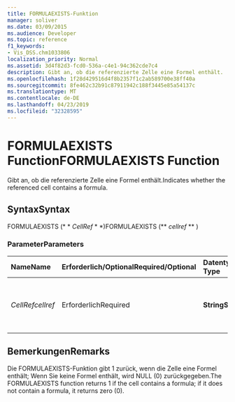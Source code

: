 ```yaml
---
title: FORMULAEXISTS-Funktion
manager: soliver
ms.date: 03/09/2015
ms.audience: Developer
ms.topic: reference
f1_keywords:
- Vis_DSS.chm1033806
localization_priority: Normal
ms.assetid: 3d4f82d3-fcd0-536a-c4e1-94c362cde7c4
description: Gibt an, ob die referenzierte Zelle eine Formel enthält.
ms.openlocfilehash: 1f28d429516d4f8b2357f1c2ab589700e38ff40a
ms.sourcegitcommit: 8fe462c32b91c87911942c188f3445e85a54137c
ms.translationtype: MT
ms.contentlocale: de-DE
ms.lasthandoff: 04/23/2019
ms.locfileid: "32328595"
---
```

# <a name="formulaexists-function"></a><span data-ttu-id="db62a-103">FORMULAEXISTS Function</span><span class="sxs-lookup"><span data-stu-id="db62a-103">FORMULAEXISTS Function</span></span>

<span data-ttu-id="db62a-104">Gibt an, ob die referenzierte Zelle eine Formel enthält.</span><span class="sxs-lookup"><span data-stu-id="db62a-104">Indicates whether the referenced cell contains a formula.</span></span> 
  
## <a name="syntax"></a><span data-ttu-id="db62a-105">Syntax</span><span class="sxs-lookup"><span data-stu-id="db62a-105">Syntax</span></span>

<span data-ttu-id="db62a-106">FORMULAEXISTS (\* \* *CellRef* \* \*)</span><span class="sxs-lookup"><span data-stu-id="db62a-106">FORMULAEXISTS (\*\* *cellref* \*\* )</span></span> 
  
### <a name="parameters"></a><span data-ttu-id="db62a-107">Parameter</span><span class="sxs-lookup"><span data-stu-id="db62a-107">Parameters</span></span>

|<span data-ttu-id="db62a-108">**Name**</span><span class="sxs-lookup"><span data-stu-id="db62a-108">**Name**</span></span>|<span data-ttu-id="db62a-109">**Erforderlich/Optional**</span><span class="sxs-lookup"><span data-stu-id="db62a-109">**Required/Optional**</span></span>|<span data-ttu-id="db62a-110">**Datentyp**</span><span class="sxs-lookup"><span data-stu-id="db62a-110">**Data Type**</span></span>|<span data-ttu-id="db62a-111">**Beschreibung**</span><span class="sxs-lookup"><span data-stu-id="db62a-111">**Description**</span></span>|
|:-----|:-----|:-----|:-----|
| <span data-ttu-id="db62a-112">_CellRef_</span><span class="sxs-lookup"><span data-stu-id="db62a-112">_cellref_</span></span> <br/> |<span data-ttu-id="db62a-113">Erforderlich</span><span class="sxs-lookup"><span data-stu-id="db62a-113">Required</span></span>  <br/> |<span data-ttu-id="db62a-114">**String**</span><span class="sxs-lookup"><span data-stu-id="db62a-114">**String**</span></span> <br/> |<span data-ttu-id="db62a-115">Die Zelle, die auf das Vorhandensein einer Formel überprüft werden soll.</span><span class="sxs-lookup"><span data-stu-id="db62a-115">The cell that you want to check for the presence of a formula.</span></span>  <br/> |
   
## <a name="remarks"></a><span data-ttu-id="db62a-116">Bemerkungen</span><span class="sxs-lookup"><span data-stu-id="db62a-116">Remarks</span></span>

<span data-ttu-id="db62a-117">Die FORMULAEXISTS-Funktion gibt 1 zurück, wenn die Zelle eine Formel enthält; Wenn Sie keine Formel enthält, wird NULL (0) zurückgegeben.</span><span class="sxs-lookup"><span data-stu-id="db62a-117">The FORMULAEXISTS function returns 1 if the cell contains a formula; if it does not contain a formula, it returns zero (0).</span></span> 
  

